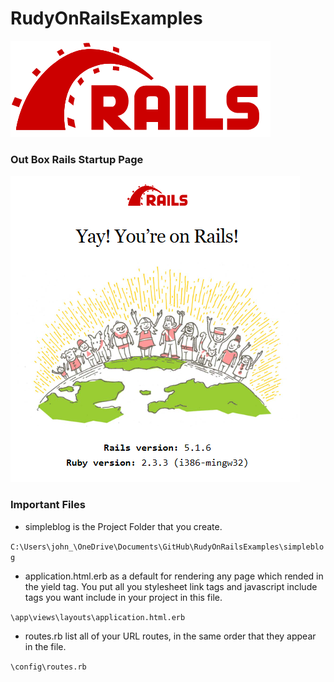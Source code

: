 # RudyOnRailsExamples
![Rails](https://github.com/cusey/ImageForWiki/blob/master/Logos/Rails.PNG)

### Out Box Rails Startup Page
![Rails Startup Page](https://github.com/cusey/ImageForWiki/blob/master/RudyOnRailsExamples/out_box_startup_page.png )

### Important Files  
* simpleblog is the Project Folder that you create.

``` C:\Users\john_\OneDrive\Documents\GitHub\RudyOnRailsExamples\simpleblog ``` 

* application.html.erb as a default for rendering any page which rended in the yield tag. You put all you stylesheet link tags and javascript include tags you want include in your project in this file.   

``` \app\views\layouts\application.html.erb ```

* routes.rb list all of your URL routes, in the same order that they appear in the file. 

``` \config\routes.rb ``` 



